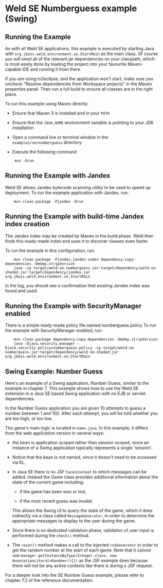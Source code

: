 Weld SE Numberguess example (Swing)
===================================

Running the Example
-------------------
As with all Weld SE applications, this example is executed
by starting Java with `org.jboss.weld.environment.se.StartMain`
as the main class. Of course you will need all of the relevant jar dependencies
on your classpath, which is most easily done by loading the project into your
favourite Maven-capable IDE and running it from there.

If you are using m2eclipse, and the application won't start, make sure you uncheck 
"Resolve dependencies from Workspace projects" in the Maven properties panel. Then
run a full build to ensure all classes are in the right place. 

To run this example using Maven directly:

 - Ensure that Maven 3 is installed and in your `PATH`
 - Ensure that the `JAVA_HOME` environment variable is pointing to your JDK installation
 - Open a command line or terminal window in the `examples/se/numberguess` directory
 - Execute the following command

        mvn -Drun

Running the Example with Jandex
-------------------------------

Weld SE allows Jandex bytecode scanning utility to be used to speed up deployment.
To run the example application with Jandex, run:

        mvn clean package -Pjandex -Drun

Running the Example with build-time Jandex index creation
---------------------------------------------------------

The Jandex index may be created by Maven in the build phase. Weld then finds this
ready-made index and uses it to discover classes even faster.

To run the example in this configuration, run:

        mvn clean package -Pjandex,jandex-index dependency:copy-dependencies -Dmdep.stripVersion
        java -cp target/weld-se-numberguess.jar:target/dependency/weld-se-shaded.jar:target/dependency/jandex.jar org.jboss.weld.environment.se.StartMain

In the log, you should see a confirmation that existing Jandex index was found and used.

Running the Example with SecurityManager enabled
------------------------------------------------

There is a simple ready-made policy file named numberguess.policy
To run the example with SecurityManager enabled, run:

        mvn clean package dependency:copy-dependencies -Dmdep.stripVersion
        java -Djava.security.manager -Djava.security.policy=numberguess.policy -cp target/weld-se-numberguess.jar:target/dependency/weld-se-shaded.jar org.jboss.weld.environment.se.StartMain

Swing Example: Number Guess
---------------------------
Here's an example of a Swing application, Number Guess, similar to the example in chapter 7.
This example shows how to use the Weld SE extension in a Java SE based Swing application
with no EJB or servlet dependencies.

In the Number Guess application you are given 10 attempts to guess a number between 1 and 100. After each attempt, you will be told whether you are too high, or too low. 

The game's main logic is located in `Game.java`. In this example, it differs from the web application version in several ways:

* the bean is application scoped rather than session scoped, since an instance
    of a Swing application typically represents a single 'session'.

* Notice that the bean is not named, since it doesn't need to be accessed via EL.

* In Java SE there is no JSF `FacesContext` to which messages can be added. Instead
    the Game class provides additional information about the state of the current game
    including:

    * if the game has been won or lost,

    * if the most recent guess was invalid.

    This allows the Swing UI to query the state of the game, which it does indirectly
    via a class called `MessageGenerator`, in order to determine the appropriate messages
    to display to the user during the game.

* Since there is no dedicated validation phase, validation of user input is performed
    during the `check()` method.

* The `reset()` method makes a call to the injected `rndGenerator` in order to get
    the random number at the start of each game. Note that it cannot use
    `manager.getInstanceByType(Integer.class, new AnnotationLiteral<Random>(){})`
    as the JSF example does because there will not be any active contexts like there
    is during a JSF request.

For a deeper look into the SE Number Guess example, please refer to chapter 7.2 of the reference documentation.
